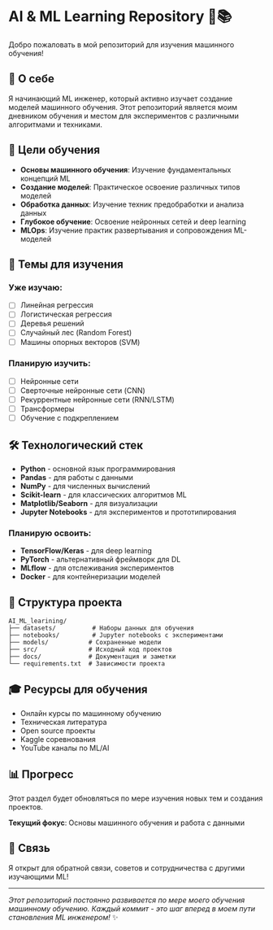 # AI & ML Learning Repository 🤖📚

Добро пожаловать в мой репозиторий для изучения машинного обучения! 

## 🎯 О себе

Я начинающий ML инженер, который активно изучает создание моделей машинного обучения. Этот репозиторий является моим дневником обучения и местом для экспериментов с различными алгоритмами и техниками.

## 🚀 Цели обучения

- **Основы машинного обучения**: Изучение фундаментальных концепций ML
- **Создание моделей**: Практическое освоение различных типов моделей
- **Обработка данных**: Изучение техник предобработки и анализа данных
- **Глубокое обучение**: Освоение нейронных сетей и deep learning
- **MLOps**: Изучение практик развертывания и сопровождения ML-моделей

## 📖 Темы для изучения

### Уже изучаю:
- [ ] Линейная регрессия
- [ ] Логистическая регрессия  
- [ ] Деревья решений
- [ ] Случайный лес (Random Forest)
- [ ] Машины опорных векторов (SVM)

### Планирую изучить:
- [ ] Нейронные сети
- [ ] Сверточные нейронные сети (CNN)
- [ ] Рекуррентные нейронные сети (RNN/LSTM)
- [ ] Трансформеры
- [ ] Обучение с подкреплением

## 🛠️ Технологический стек

- **Python** - основной язык программирования
- **Pandas** - для работы с данными
- **NumPy** - для численных вычислений
- **Scikit-learn** - для классических алгоритмов ML
- **Matplotlib/Seaborn** - для визуализации
- **Jupyter Notebooks** - для экспериментов и прототипирования

### Планирую освоить:
- **TensorFlow/Keras** - для deep learning
- **PyTorch** - альтернативный фреймворк для DL
- **MLflow** - для отслеживания экспериментов
- **Docker** - для контейнеризации моделей

## 📁 Структура проекта

```
AI_ML_learining/
├── datasets/          # Наборы данных для обучения
├── notebooks/         # Jupyter notebooks с экспериментами
├── models/           # Сохраненные модели
├── src/              # Исходный код проектов
├── docs/             # Документация и заметки
└── requirements.txt  # Зависимости проекта
```

## 🎓 Ресурсы для обучения

- Онлайн курсы по машинному обучению
- Техническая литература
- Open source проекты
- Kaggle соревнования
- YouTube каналы по ML/AI

## 📊 Прогресс

Этот раздел будет обновляться по мере изучения новых тем и создания проектов.

**Текущий фокус**: Основы машинного обучения и работа с данными

## 🤝 Связь

Я открыт для обратной связи, советов и сотрудничества с другими изучающими ML!

---

*Этот репозиторий постоянно развивается по мере моего обучения машинному обучению. Каждый коммит - это шаг вперед в моем пути становления ML инженером!* ✨
